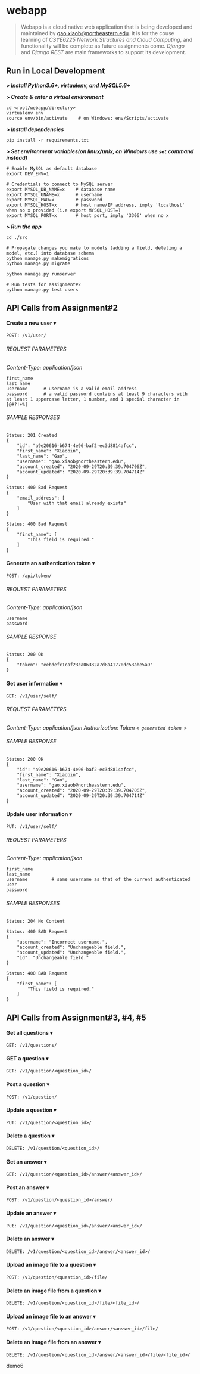 # webapp

> Webapp is a cloud native web application that is being developed and maintained by gao.xiaob@northeastern.edu. It is for the couse learning of *CSYE6225 Network Structures and Cloud Computing*, and functionality will be complete as future assignments come. *Django* and *Django REST* are main frameworks to support its development.

## Run in Local Development

**> *Install Python3.6+, virtualenv, and MySQL5.6+***

**> *Create & enter a virtual environment***

    cd <root/webapp/directory>                
    virtualenv env
    source env/bin/activate    # on Windows: env/Scripts/activate          

**> *Install dependencies***
  
    pip install -r requirements.txt

**> *Set environment variables(on linux/unix, on Windows use <code>set</code> command instead)***

    # Enable MySQL as default database
    export DEV_ENV=1 

    # Credentials to connect to MySQL server             
    export MYSQL_DB_NAME=x    # database name
    export MYSQL_UNAME=x      # username
    export MYSQL_PWD=x        # password
    export MYSQL_HOST=x       # host name/IP address, imply 'localhost' when no x provided (i.e export MYSQL_HOST=)
    export MYSQL_PORT=x       # host port, imply '3306' when no x

**> *Run the app***

    cd ./src

    # Propagate changes you make to models (adding a field, deleting a model, etc.) into database schema
    python manage.py makemigrations
    python manage.py migrate

    python manage.py runserver

    # Run tests for assignment#2
    python manage.py test users

## API Calls from Assignment#2

#### Create a new user &#x25BE;

    POST: /v1/user/

###### REQUEST PARAMETERS
*Content-Type: application/json*

    first_name
    last_name
    username      # username is a valid email address
    password      # a valid password contains at least 9 characters with at least 1 uppercase letter, 1 number, and 1 special character in [@#?!+%]

###### SAMPLE RESPONSES

    Status: 201 Created
    {
        "id": "a9e20616-b674-4e96-baf2-ec3d8814afcc",
        "first_name": "Xiaobin",
        "last_name": "Gao",
        "username": "gao.xiaob@northeastern.edu",
        "account_created": "2020-09-29T20:39:39.704706Z",
        "account_updated": "2020-09-29T20:39:39.704714Z"
    }

    Status: 400 Bad Request
    {
        "email_address": [
            "User with that email already exists"
        ]
    }

    Status: 400 Bad Request
    {
        "first_name": [
            "This field is required."
        ]
    }


#### Generate an authentication token &#x25BE;

    POST: /api/token/

###### REQUEST PARAMETERS
*Content-Type: application/json*

    username      
    password

###### SAMPLE RESPONSE
    Status: 200 OK
    {
        "token": "eebdefc1caf23ca06332a7d8a41770dc53abe5a9"
    }


#### Get user information &#x25BE;

    GET: /v1/user/self/

###### REQUEST PARAMETERS
*Content-Type: application/json*
*Authorization: Token <code>< generated token ></code>*

###### SAMPLE RESPONSE

    Status: 200 OK
    {
        "id": "a9e20616-b674-4e96-baf2-ec3d8814afcc",
        "first_name": "Xiaobin",
        "last_name": "Gao",
        "username": "gao.xiaob@northeastern.edu",
        "account_created": "2020-09-29T20:39:39.704706Z",
        "account_updated": "2020-09-29T20:39:39.704714Z"
    }


#### Update user information &#x25BE;

    PUT: /v1/user/self/

###### REQUEST PARAMETERS
*Content-Type: application/json*
    
    first_name
    last_name
    username         # same username as that of the current authenticated user
    password

###### SAMPLE RESPONSES
    Status: 204 No Content

    Status: 400 BAD Request
    {
        "username": "Incorrect username.",
        "account_created": "Unchangeable field.",
        "account_updated": "Unchangeable field.",
        "id": "Unchangeable field."
    }

    Status: 400 BAD Request
    {
        "first_name": [
            "This field is required."
        ]
    }

## API Calls from Assignment#3, #4, #5

#### Get all questions &#x25BE;

    GET: /v1/questions/

#### GET a question &#x25BE;

    GET: /v1/question/<question_id>/

#### Post a question &#x25BE;

    POST: /v1/question/

#### Update a question &#x25BE;

    PUT: /v1/question/<question_id>/

#### Delete a question &#x25BE;

    DELETE: /v1/question/<question_id>/

#### Get an answer &#x25BE;

    GET: /v1/question/<question_id>/answer/<answer_id>/

#### Post an answer &#x25BE;

    POST: /v1/question/<question_id>/answer/

#### Update an answer &#x25BE;

    Put: /v1/question/<question_id>/answer/<answer_id>/

#### Delete an answer &#x25BE;

    DELETE: /v1/question/<question_id>/answer/<answer_id>/

#### Upload an image file to a question &#x25BE;

    POST: /v1/question/<question_id>/file/

#### Delete an image file from a question &#x25BE;

    DELETE: /v1/question/<question_id>/file/<file_id>/

#### Upload an image file to an answer &#x25BE;

    POST: /v1/question/<question_id>/answer/<answer_id>/file/

#### Delete an image file from an answer &#x25BE;

    DELETE: /v1/question/<question_id>/answer/<answer_id>/file/<file_id>/

demo6